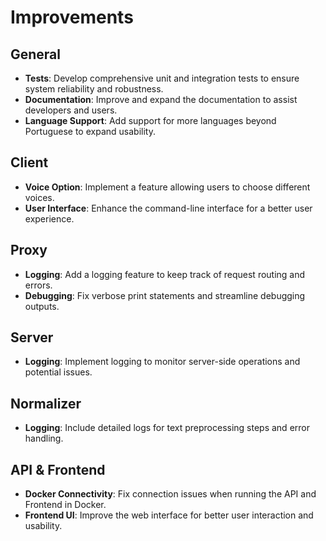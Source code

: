 # Improvements

## General

- **Tests**: Develop comprehensive unit and integration tests to ensure system reliability and robustness.
- **Documentation**: Improve and expand the documentation to assist developers and users.
- **Language Support**: Add support for more languages beyond Portuguese to expand usability.

## Client

- **Voice Option**: Implement a feature allowing users to choose different voices.
- **User Interface**: Enhance the command-line interface for a better user experience.

## Proxy

- **Logging**: Add a logging feature to keep track of request routing and errors.
- **Debugging**: Fix verbose print statements and streamline debugging outputs.

## Server

- **Logging**: Implement logging to monitor server-side operations and potential issues.

## Normalizer

- **Logging**: Include detailed logs for text preprocessing steps and error handling.

## API & Frontend

- **Docker Connectivity**: Fix connection issues when running the API and Frontend in Docker.
- **Frontend UI**: Improve the web interface for better user interaction and usability.
